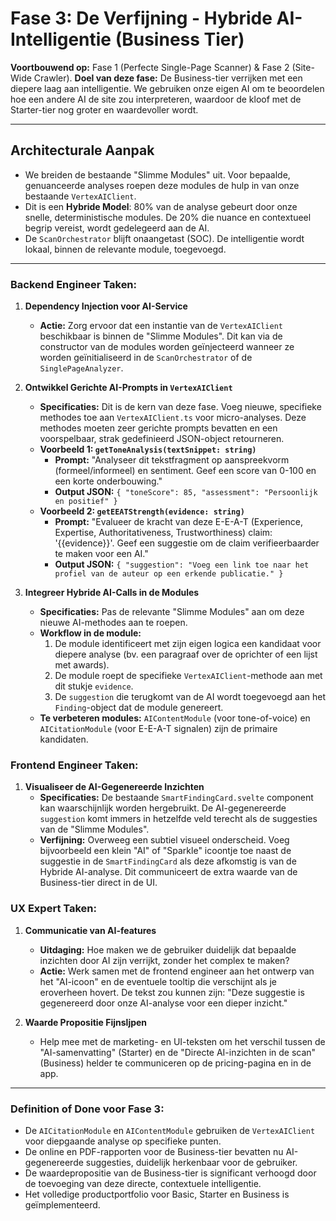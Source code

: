# Fase 3: De Verfijning - Hybride AI-Intelligentie (Business Tier)

**Voortbouwend op:** Fase 1 (Perfecte Single-Page Scanner) & Fase 2 (Site-Wide Crawler).
**Doel van deze fase:** De Business-tier verrijken met een diepere laag aan intelligentie. We gebruiken onze eigen AI om te beoordelen hoe een andere AI de site zou interpreteren, waardoor de kloof met de Starter-tier nog groter en waardevoller wordt.

---

## Architecturale Aanpak

*   We breiden de bestaande "Slimme Modules" uit. Voor bepaalde, genuanceerde analyses roepen deze modules de hulp in van onze bestaande `VertexAIClient`.
*   Dit is een **Hybride Model**: 80% van de analyse gebeurt door onze snelle, deterministische modules. De 20% die nuance en contextueel begrip vereist, wordt gedelegeerd aan de AI.
*   De `ScanOrchestrator` blijft onaangetast (SOC). De intelligentie wordt lokaal, binnen de relevante module, toegevoegd.

---

### **Backend Engineer Taken:**

1.  **Dependency Injection voor AI-Service**
    *   **Actie:** Zorg ervoor dat een instantie van de `VertexAIClient` beschikbaar is binnen de "Slimme Modules". Dit kan via de constructor van de modules worden geïnjecteerd wanneer ze worden geïnitialiseerd in de `ScanOrchestrator` of de `SinglePageAnalyzer`.

2.  **Ontwikkel Gerichte AI-Prompts in `VertexAIClient`**
    *   **Specificaties:** Dit is de kern van deze fase. Voeg nieuwe, specifieke methodes toe aan `VertexAIClient.ts` voor micro-analyses. Deze methodes moeten zeer gerichte prompts bevatten en een voorspelbaar, strak gedefinieerd JSON-object retourneren.
    *   **Voorbeeld 1: `getToneAnalysis(textSnippet: string)`**
        *   **Prompt:** "Analyseer dit tekstfragment op aanspreekvorm (formeel/informeel) en sentiment. Geef een score van 0-100 en een korte onderbouwing."
        *   **Output JSON:** `{ "toneScore": 85, "assessment": "Persoonlijk en positief" }`
    *   **Voorbeeld 2: `getEEATStrength(evidence: string)`**
        *   **Prompt:** "Evalueer de kracht van deze E-E-A-T (Experience, Expertise, Authoritativeness, Trustworthiness) claim: '{{evidence}}'. Geef een suggestie om de claim verifieerbaarder te maken voor een AI."
        *   **Output JSON:** `{ "suggestion": "Voeg een link toe naar het profiel van de auteur op een erkende publicatie." }`

3.  **Integreer Hybride AI-Calls in de Modules**
    *   **Specificaties:** Pas de relevante "Slimme Modules" aan om deze nieuwe AI-methodes aan te roepen.
    *   **Workflow in de module:**
        1.  De module identificeert met zijn eigen logica een kandidaat voor diepere analyse (bv. een paragraaf over de oprichter of een lijst met awards).
        2.  De module roept de specifieke `VertexAIClient`-methode aan met dit stukje `evidence`.
        3.  De `suggestion` die terugkomt van de AI wordt toegevoegd aan het `Finding`-object dat de module genereert.
    *   **Te verbeteren modules:** `AIContentModule` (voor tone-of-voice) en `AICitationModule` (voor E-E-A-T signalen) zijn de primaire kandidaten.

### **Frontend Engineer Taken:**

1.  **Visualiseer de AI-Gegenereerde Inzichten**
    *   **Specificaties:** De bestaande `SmartFindingCard.svelte` component kan waarschijnlijk worden hergebruikt. De AI-gegenereerde `suggestion` komt immers in hetzelfde veld terecht als de suggesties van de "Slimme Modules".
    *   **Verfijning:** Overweeg een subtiel visueel onderscheid. Voeg bijvoorbeeld een klein "AI" of "Sparkle" icoontje toe naast de suggestie in de `SmartFindingCard` als deze afkomstig is van de Hybride AI-analyse. Dit communiceert de extra waarde van de Business-tier direct in de UI.

### **UX Expert Taken:**

1.  **Communicatie van AI-features**
    *   **Uitdaging:** Hoe maken we de gebruiker duidelijk dat bepaalde inzichten door AI zijn verrijkt, zonder het complex te maken?
    *   **Actie:** Werk samen met de frontend engineer aan het ontwerp van het "AI-icoon" en de eventuele tooltip die verschijnt als je eroverheen hovert. De tekst zou kunnen zijn: "Deze suggestie is gegenereerd door onze AI-analyse voor een dieper inzicht."

2.  **Waarde Propositie Fijnsljpen**
    *   Help mee met de marketing- en UI-teksten om het verschil tussen de "AI-samenvatting" (Starter) en de "Directe AI-inzichten in de scan" (Business) helder te communiceren op de pricing-pagina en in de app.

---

### **Definition of Done voor Fase 3:**
*   De `AICitationModule` en `AIContentModule` gebruiken de `VertexAIClient` voor diepgaande analyse op specifieke punten.
*   De online en PDF-rapporten voor de Business-tier bevatten nu AI-gegenereerde suggesties, duidelijk herkenbaar voor de gebruiker.
*   De waardepropositie van de Business-tier is significant verhoogd door de toevoeging van deze directe, contextuele intelligentie.
*   Het volledige productportfolio voor Basic, Starter en Business is geïmplementeerd.
